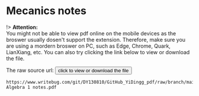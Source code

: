 # Mecanics notes

!> **Attention:**<br>
You might not be able to view pdf online on the mobile devices as the broswer usually dosen't support the extension. Therefore, make sure you are using a mordern broswer on PC, such as Edge, Chrome, Quark, LianXiang, etc. You can also try clicking the link below to view or download
the file.

The raw source url: <button onclick="window.open('pdf/GitHub_YiDingg_pdf/Linear Algebra 1 notes.pdf')" type="button">click to view or download the file</button>

```pdf
https://www.writebug.com/git/DY130810/GitHub_YiDingg_pdf/raw/branch/main/Linear Algebra 1 notes.pdf
```
